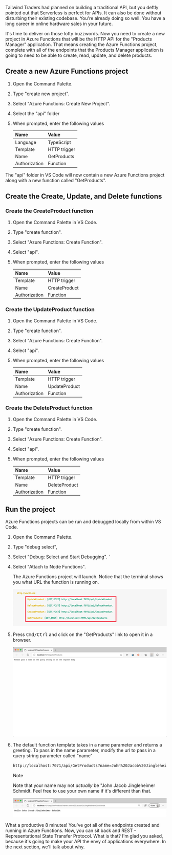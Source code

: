 Tailwind Traders had planned on building a traditional API, but you deftly pointed out that Serverless is perfect for APIs. It can also be done without disturbing their existing codebase. You're already doing so well. You have a long career in online hardware sales in your future.

It's time to deliver on those lofty buzzwords. Now you need to create a new project in Azure Functions that will be the HTTP API for the "Products Manager" application. That means creating the Azure Functions project, complete with all of the endpoints that the Products Manager application is going to need to be able to create, read, update, and delete products.

## Create a new Azure Functions project

1. Open the Command Palette.

1. Type "create new project".

1. Select "Azure Functions: Create New Project".

1. Select the "api" folder

1. When prompted, enter the following values

   | Name          | Value        |
   | ------------- | ------------ |
   | Language      | TypeScript   |
   | Template      | HTTP trigger |
   | Name          | GetProducts  |
   | Authorization | Function     |

The "api" folder in VS Code will now contain a new Azure Functions project along with a new function called "GetProducts".

## Create the Create, Update, and Delete functions

### Create the CreateProduct function

1. Open the Command Palette in VS Code.

1. Type "create function".

1. Select "Azure Functions: Create Function".

1. Select "api".

1. When prompted, enter the following values

   | Name          | Value         |
   | ------------- | ------------- |
   | Template      | HTTP trigger  |
   | Name          | CreateProduct |
   | Authorization | Function      |

### Create the UpdateProduct function

1. Open the Command Palette in VS Code.

1. Type "create function".

1. Select "Azure Functions: Create Function".

1. Select "api".

1. When prompted, enter the following values

   | Name          | Value         |
   | ------------- | ------------- |
   | Template      | HTTP trigger  |
   | Name          | UpdateProduct |
   | Authorization | Function      |

### Create the DeleteProduct function

1. Open the Command Palette in VS Code.

1. Type "create function".

1. Select "Azure Functions: Create Function".

1. Select "api".

1. When prompted, enter the following values

   | Name          | Value         |
   | ------------- | ------------- |
   | Template      | HTTP trigger  |
   | Name          | DeleteProduct |
   | Authorization | Function      |

## Run the project

Azure Functions projects can be run and debugged locally from within VS Code.

1. Open the Command Palette.

1. Type "debug select",

1. Select "Debug: Select and Start Debugging".
   `
1. Select "Attach to Node Functions".

   The Azure Functions project will launch. Notice that the terminal shows you what URL the function is running on.

   ![Screenshot of the VS Code integrated terminal showing functions URLs.](../media/functions-in-terminal.png)

1. Press <kbd>Cmd/Ctrl</kbd> and click on the "GetProducts" link to open it in a browser.

   ![Screenshot of a web browser showing the execution result of the new HTTP function.](../media/get-products-page.png)

1. The default function template takes in a name parameter and returns a greeting. To pass in the name parameter, modify the url to pass in a query string parameter called "name"

   ```html
   http://localhost:7071/api/GetProducts?name=John%20Jacob%20Jingleheimer%20Schmidt
   ```

   > [!NOTE]
   > Note that your name may not _actually_ be "John Jacob Jingleheimer Schmidt. Feel free to use your own name if it's different than that.

   ![Screenshot of a web browser displaying the text "Hello John Jacob Jingleheimer Schmidt".](../media/hello-message.png)

What a productive 8 minutes! You've got all of the endpoints created and running in Azure Functions. Now, you can sit back and REST - Representational State Transfer Protocol. What is that? I'm glad you asked, because it's going to make your API the envy of applications everywhere. In the next section, we'll talk about why.

